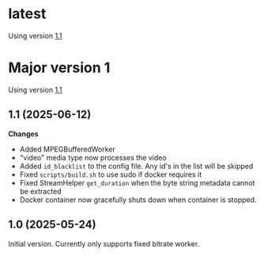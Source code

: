 # latest
Using version [1.1](#11-2025-06-12)

# Major version 1
Using version [1.1](#11-2025-06-12)

## 1.1 (2025-06-12)
**Changes**
- Added MPEGBufferedWorker
- "video" media type now processes the video
- Added `id_blacklist` to the config file. Any id's in the list will be skipped
- Fixed `scripts/build.sh` to use sudo if docker requires it
- Fixed StreamHelper `get_duration` when the byte string metadata cannot be extracted
- Docker container now gracefully shuts down when container is stopped.

## 1.0 (2025-05-24)
Initial version. Currently only supports fixed bitrate worker.
